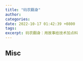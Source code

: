 ```yaml
---
title: "码农翻身"
author: 
categories: 
date: 2022-10-17 01:42:39 +0800
tags: 
excerpt: 码农翻身：用故事给技术加点料
---
```








## Misc





